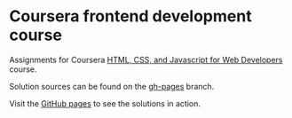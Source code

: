 # Coursera frontend development course
Assignments for Coursera [HTML, CSS, and Javascript for Web Developers][0] course.

Solution sources can be found on the [gh-pages][1] branch.

Visit the [GitHub pages][2] to see the solutions in action.

[0]: https://www.coursera.org/learn/html-css-javascript-for-web-developers/
[1]: https://github.com/mdragojevic/coursera_front_end_course.git
[2]: http://mdragojevic.github.io/coursera_front_end_course/index.html
